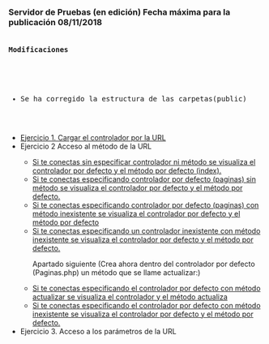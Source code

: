 <h3>Servidor de Pruebas (en edición) Fecha máxima para la publicación <b>08/11/2018</b></h3>
<pre>
<h4>Modificaciones</h4>
<ul>
  <li>Se ha corregido la estructura de las carpetas(public)</li>
</ul>
</pre>
<ul>
  <li><a href="http://51.254.116.159/a27_1/articulos">Ejercicio 1. Cargar el controlador por la URL</a></li>
  <li>Ejercicio 2 Acceso al método de la URL</li>
  <ul>
    <li><a href="http://51.254.116.159/a27_1/">Si te conectas sin especificar controlador ni método se visualiza el controlador por defecto y el método por defecto (index).</a></li>
    <li><a href="http://51.254.116.159/a27_1/paginas">Si te conectas especificando controlador por defecto (paginas) sin método se visualiza el controlador por defecto y el método por defecto.</a></li>
    <li><a href="http://51.254.116.159/a27_1/paginas/test">Si te conectas especificando controlador por defecto (paginas) con método inexistente se visualiza el controlador por defecto y el método por defecto</a></li>
    <li><a href="http://51.254.116.159/a27_1/paginas/test/test">Si te conectas especificando un controlador inexistente con método inexistente se visualiza el controlador por defecto y el método por defecto.</a></li>
    <p>Apartado siguiente (Crea ahora dentro del controlador por defecto (Paginas.php) un método que se llame actualizar:)</p>
    <li><a href="http://51.254.116.159/a27_1/paginas/actualizar">Si te conectas especificando el controlador por defecto con método actualizar se visualiza el controlador y el método actualiza</a></li>
    <li><a href="http://51.254.116.159/a27_1/paginas/ac">Si te conectas especificando el controlador por defecto con método inexistente se visualiza el controlador por defecto y el método por defecto.</a></li>
  </ul>
  <li>Ejercicio 3. Acceso a los parámetros de la URL</li>
  <ul>
  </ul>
</ul>

